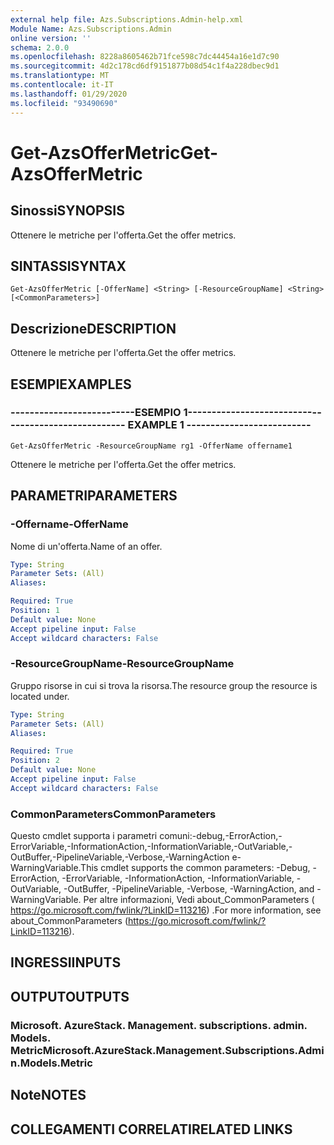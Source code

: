 ```yaml
---
external help file: Azs.Subscriptions.Admin-help.xml
Module Name: Azs.Subscriptions.Admin
online version: ''
schema: 2.0.0
ms.openlocfilehash: 8228a8605462b71fce598c7dc44454a16e1d7c90
ms.sourcegitcommit: 4d2c178cd6df9151877b08d54c1f4a228dbec9d1
ms.translationtype: MT
ms.contentlocale: it-IT
ms.lasthandoff: 01/29/2020
ms.locfileid: "93490690"
---
```

# <span data-ttu-id="91be7-101">Get-AzsOfferMetric</span><span class="sxs-lookup"><span data-stu-id="91be7-101">Get-AzsOfferMetric</span></span>

## <span data-ttu-id="91be7-102">Sinossi</span><span class="sxs-lookup"><span data-stu-id="91be7-102">SYNOPSIS</span></span>
<span data-ttu-id="91be7-103">Ottenere le metriche per l'offerta.</span><span class="sxs-lookup"><span data-stu-id="91be7-103">Get the offer metrics.</span></span>

## <span data-ttu-id="91be7-104">SINTASSI</span><span class="sxs-lookup"><span data-stu-id="91be7-104">SYNTAX</span></span>

```
Get-AzsOfferMetric [-OfferName] <String> [-ResourceGroupName] <String> [<CommonParameters>]
```

## <span data-ttu-id="91be7-105">Descrizione</span><span class="sxs-lookup"><span data-stu-id="91be7-105">DESCRIPTION</span></span>
<span data-ttu-id="91be7-106">Ottenere le metriche per l'offerta.</span><span class="sxs-lookup"><span data-stu-id="91be7-106">Get the offer metrics.</span></span>

## <span data-ttu-id="91be7-107">ESEMPI</span><span class="sxs-lookup"><span data-stu-id="91be7-107">EXAMPLES</span></span>

### <span data-ttu-id="91be7-108">--------------------------ESEMPIO 1--------------------------</span><span class="sxs-lookup"><span data-stu-id="91be7-108">-------------------------- EXAMPLE 1 --------------------------</span></span>
```
Get-AzsOfferMetric -ResourceGroupName rg1 -OfferName offername1
```

<span data-ttu-id="91be7-109">Ottenere le metriche per l'offerta.</span><span class="sxs-lookup"><span data-stu-id="91be7-109">Get the offer metrics.</span></span>

## <span data-ttu-id="91be7-110">PARAMETRI</span><span class="sxs-lookup"><span data-stu-id="91be7-110">PARAMETERS</span></span>

### <span data-ttu-id="91be7-111">-Offername</span><span class="sxs-lookup"><span data-stu-id="91be7-111">-OfferName</span></span>
<span data-ttu-id="91be7-112">Nome di un'offerta.</span><span class="sxs-lookup"><span data-stu-id="91be7-112">Name of an offer.</span></span>

```yaml
Type: String
Parameter Sets: (All)
Aliases: 

Required: True
Position: 1
Default value: None
Accept pipeline input: False
Accept wildcard characters: False
```

### <span data-ttu-id="91be7-113">-ResourceGroupName</span><span class="sxs-lookup"><span data-stu-id="91be7-113">-ResourceGroupName</span></span>
<span data-ttu-id="91be7-114">Gruppo risorse in cui si trova la risorsa.</span><span class="sxs-lookup"><span data-stu-id="91be7-114">The resource group the resource is located under.</span></span>

```yaml
Type: String
Parameter Sets: (All)
Aliases: 

Required: True
Position: 2
Default value: None
Accept pipeline input: False
Accept wildcard characters: False
```

### <span data-ttu-id="91be7-115">CommonParameters</span><span class="sxs-lookup"><span data-stu-id="91be7-115">CommonParameters</span></span>
<span data-ttu-id="91be7-116">Questo cmdlet supporta i parametri comuni:-debug,-ErrorAction,-ErrorVariable,-InformationAction,-InformationVariable,-OutVariable,-OutBuffer,-PipelineVariable,-Verbose,-WarningAction e-WarningVariable.</span><span class="sxs-lookup"><span data-stu-id="91be7-116">This cmdlet supports the common parameters: -Debug, -ErrorAction, -ErrorVariable, -InformationAction, -InformationVariable, -OutVariable, -OutBuffer, -PipelineVariable, -Verbose, -WarningAction, and -WarningVariable.</span></span> <span data-ttu-id="91be7-117">Per altre informazioni, Vedi about_CommonParameters ( https://go.microsoft.com/fwlink/?LinkID=113216) .</span><span class="sxs-lookup"><span data-stu-id="91be7-117">For more information, see about_CommonParameters (https://go.microsoft.com/fwlink/?LinkID=113216).</span></span>

## <span data-ttu-id="91be7-118">INGRESSI</span><span class="sxs-lookup"><span data-stu-id="91be7-118">INPUTS</span></span>

## <span data-ttu-id="91be7-119">OUTPUT</span><span class="sxs-lookup"><span data-stu-id="91be7-119">OUTPUTS</span></span>

### <span data-ttu-id="91be7-120">Microsoft. AzureStack. Management. subscriptions. admin. Models. Metric</span><span class="sxs-lookup"><span data-stu-id="91be7-120">Microsoft.AzureStack.Management.Subscriptions.Admin.Models.Metric</span></span>

## <span data-ttu-id="91be7-121">Note</span><span class="sxs-lookup"><span data-stu-id="91be7-121">NOTES</span></span>

## <span data-ttu-id="91be7-122">COLLEGAMENTI CORRELATI</span><span class="sxs-lookup"><span data-stu-id="91be7-122">RELATED LINKS</span></span>

